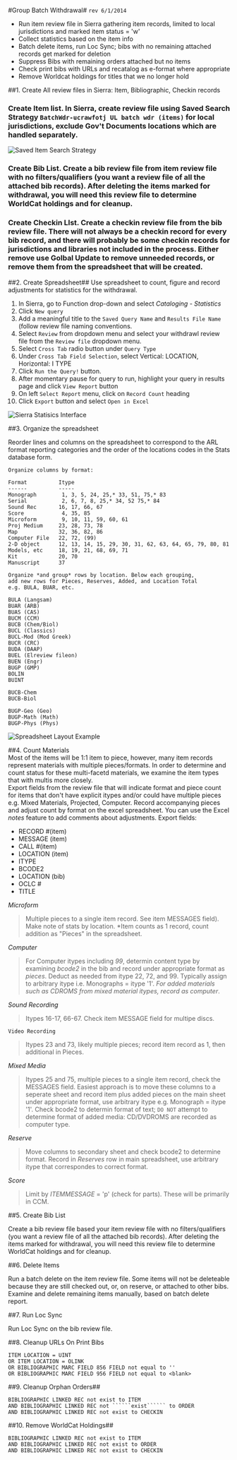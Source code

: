 #Group Batch Withdrawal#
```rev 6/1/2014```  

* Run item review file in Sierra gathering item records, limited to local jurisdictions and marked item status = 'w' 
* Collect statistics based on the item info
* Batch delete items, run Loc Sync; bibs with no remaining attached records get marked for deletion
* Suppress Bibs with remaining orders attached but no items
* Check print bibs with URLs and recatalog as e-format where appropriate
* Remove Worldcat holdings for titles that we no longer hold

##1. Create All review files in Sierra: Item, Bibliographic, Checkin records

### Create Item list. In Sierra, create review file using Saved Search Strategy ```BatchWdr-ucrawfotj UL batch wdr (items)``` for local jurisdictions, exclude Gov't Documents locations which are handled separately.

![*Saved Item Search Strategy*](images/SavedItemSearch.png)


### Create Bib List.  Create a bib review file from item review file with no filters/qualifiers (you want a review file of all the attached bib records). After deleting the items marked for withdrawal, you will need this review file to determine WorldCat holdings and for cleanup.

### Create Checkin LIst. Create a checkin review file from the bib review file. There will not always be a checkin record for every bib record, and there will probably be some checkin records for jurisdictions and libraries not included in the process.  Either remove use Golbal Update to remove unneeded records, or remove them from the spreadsheet that will be created.


##2. Create Spreadsheet##
Use spreadsheet to count, figure and record adjustments for statistics for the withdrawal.

1. In Sierra, go to Function drop-down and select *Cataloging* - *Statistics*
1. Click ```New query```
1. Add a meaningful title to the ```Saved Query Name``` and ```Results File Name``` (follow review file naming conventions.
1. Select ```Review``` from dropdown menu and select your withdrawl review file from the ```Review file``` dropdown menu.
1. Select ```Cross Tab``` radio button under ```Query Type```
1. Under ```Cross Tab Field Selection```, select Vertical: LOCATION, Horizontal: I TYPE
1. Click ```Run the Query!``` button. 
1. After momentary pause for query to run, highlight your query in results page and click ```View Report``` button
1. On left ```Select Report``` menu, click on ```Record Count``` heading
1. Click ```Export``` button and select ```Open in Excel```  


![*Sierra Statisics Interface*](images/SierraStatistics.png)
  

##3. Organize the spreadsheet   

Reorder lines and columns on the spreadsheet to correspond to the ARL format reporting categories and the order of the locations codes in the Stats database form.  

```
Organize columns by format:

Format          Itype
------          -----
Monograph        1, 3, 5, 24, 25,* 33, 51, 75,* 83
Serial           2, 6, 7, 8, 25,* 34, 52 75,* 84
Sound Rec       16, 17, 66, 67
Score            4, 35, 85
Microform        9, 10, 11, 59, 60, 61
Proj Medium     23, 28, 73, 78
Map             32, 36, 82, 86
Computer File   22, 72, (99)
2-D object      12, 13, 14, 15, 29, 30, 31, 62, 63, 64, 65, 79, 80, 81
Models, etc     18, 19, 21, 68, 69, 71
Kit             20, 70
Manuscript      37
 
Organize *and group* rows by location. Below each grouping, 
add new rows for Pieces, Reserves, Added, and Location Total 
e.g. BULA, BUAR, etc.

BULA (Langsam)
BUAR (ARB)
BUAS (CAS)
BUCM (CCM)
BUCB (Chem/Biol)
BUCL (Classics)
BUCL-Mod (Mod Greek)
BUCR (CRC)
BUDA (DAAP)
BUEL (Elreview fileon)
BUEN (Engr)
BUGP (GMP)
BOLIN
BUINT
 
BUCB-Chem
BUCB-Biol
 
BUGP-Geo (Geo)
BUGP-Math (Math)
BUGP-Phys (Phys)
```  
![*Spreadsheet Layout Example*](images/Spreadsheet.png)


##4. Count Materials  
Most of the items will be 1:1 item to piece, however, many item records represent materials with multiple pieces/formats. In order to determine and count status for these multi-facetd materials, we examine the item types that with multis more closely.  
Export fields from the review file that will indicate format and piece count for items that don't have explicit itypes and/or could have multiple pieces e.g. Mixed Materials, Projected, Computer. Record accompanying pieces and adjust count by format on the excel spreadsheet.  You can use the Excel *notes* feature to add comments about adjustments.
Export fields:

* RECORD #(item)
* MESSAGE (item)
* CALL #(item)
* LOCATION (item)
* ITYPE
* BCODE2
* LOCATION (bib)
* OCLC #
* TITLE

*Microform*  

> Multiple pieces to a single item record. See item MESSAGES field). Make note of stats by location. \*Item counts as 1 record, count addition as "Pieces" in the spreadsheet.
 
*Computer* 

> For Computer itypes including *99*, determin content type by examining *bcode2* in the bib and record under appropriate format as *pieces*. Deduct as needed from itype 22, 72, and 99. Typically assign to arbitrary itype i.e. Monographs = itype '1'. *For added materials such as CDROMS from mixed material itypes, record as computer*.

*Sound Recording*  

> Itypes 16-17, 66-67. Check item MESSAGE field for multipe discs. 

``````Video Recording``````  

> Itypes 23 and 73, likely multiple pieces; record item record as 1, then additional in Pieces.  

*Mixed Media*  

> Itypes 25 and 75, multiple pieces to a single item record, check the MESSAGES field. Easiest approach is to move these columns to a seperate sheet and record item plus added pieces on the main sheet under appropriate format, use arbitrary itype e.g. Monograph = itype '1'. Check bcode2 to determin format of text; ``````DO NOT`````` attempt to determine format of added media: CD/DVDROMS are recorded as computer type.

*Reserve*  

> Move columns to secondary sheet and check bcode2 to determine format. Record in *Reserves* row in main spreadsheet, use arbitrary itype that correspondes to correct format.

*Score*  

> Limit by *ITEMMESSAGE* = 'p' (check for parts). These will be primarily in CCM.

##5. Create Bib List  

Create a bib review file based your item review file with no filters/qualifiers (you want a review file of all the attached bib records). After deleting the items marked for withdrawal, you will need this review file to determine WorldCat holdings and for cleanup.

##6. Delete Items  

Run a batch delete on the item review file. Some items will not be deleteable because they are still checked out, or, on reserve, or attached to other bibs. Examine and delete remaining items manually, based on batch delete report.

##7. Run Loc Sync  

Run Loc Sync on the bib review file.

##8. Cleanup URLs On Print Bibs  

```
ITEM LOCATION = UINT
OR ITEM LOCATION = OLINK
OR BIBLIOGRAPHIC MARC FIELD 856 FIELD not equal to ''
OR BIBLIOGRAPHIC MARC FIELD 956 FIELD not equal to <blank>
```

##9. Cleanup Orphan Orders##

```
BIBLIOGRAPHIC LINKED REC not exist to ITEM
AND BIBLIOGRAPHIC LINKED REC not ``````exist`````` to ORDER
AND BIBLIOGRAPHIC LINKED REC not exist to CHECKIN
```

##10. Remove WorldCat Holdings##

```
BIBLIOGRAPHIC LINKED REC not exist to ITEM
AND BIBLIOGRAPHIC LINKED REC not exist to ORDER
AND BIBLIOGRAPHIC LINKED REC not exist to CHECKIN
```


